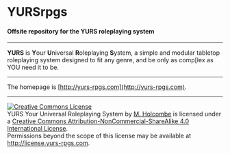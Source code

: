 # YURSrpgs

#### Offsite repository for the YURS roleplaying system
---

**YURS** is **Y**our **U**niversal **R**oleplaying **S**ystem, a simple and modular tabletop roleplaying system designed to fit any genre, and be only as comp[lex as YOU need it to be.

---

The homepage is [http://yurs-rpgs.com](http://yurs-rpgs.com).


---

<a rel="license" href="http://creativecommons.org/licenses/by-nc-sa/4.0/"><img alt="Creative Commons License" style="border-width:0" src="https://i.creativecommons.org/l/by-nc-sa/4.0/88x31.png" /></a><br /><span xmlns:dct="http://purl.org/dc/terms/" property="dct:title">YURS Your Universal Roleplaying System</span> by <a xmlns:cc="http://creativecommons.org/ns#" href="http://yurs-rpgs.com" property="cc:attributionName" rel="cc:attributionURL">M. Holcombe</a> is licensed under a <a rel="license" href="http://creativecommons.org/licenses/by-nc-sa/4.0/">Creative Commons Attribution-NonCommercial-ShareAlike 4.0 International License</a>.<br />Permissions beyond the scope of this license may be available at <a xmlns:cc="http://creativecommons.org/ns#" href="http://license.yurs-rpgs.com" rel="cc:morePermissions">http://license.yurs-rpgs.com</a>.
